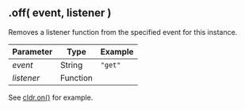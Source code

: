 ## .off( event, listener )

Removes a listener function from the specified event for this instance.

| Parameter | Type | Example |
| --- | --- | --- |
| *event* | String | `"get"` |
| *listener* | Function | |

See [cldr.on()](on.md) for example.
